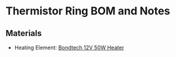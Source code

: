 # Thermistor Ring BOM and Notes

## Materials
* Heating Element: [Bondtech 12V 50W Heater](https://www.bondtech.se/product/bondtech-heatlink-12v-50w-heater/?srsltid=AfmBOopg6ozn80GVEtBZRKvAEoXZhq_dXGCI82xUyt5xJebLmizhpLDl)
